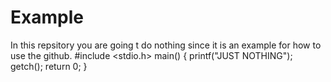 # Example
In this repsitory you are going t do nothing since it is an example for how to use the github.
#include <stdio.h>
main()
{
 printf("JUST NOTHING");
 getch();
 return 0;
}
